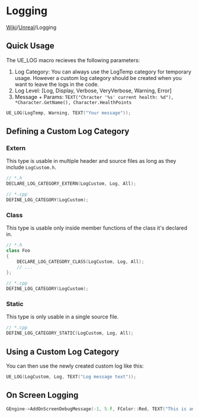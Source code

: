 # Logging
[Wiki](../readme.md)/[Unreal](readme.md)/Logging

## Quick Usage
The UE_LOG macro recieves the following parameters:
1. Log Category: You can always use the LogTemp category for temporary usage. However a custom log category should be created when you want to leave the logs in the code.
2. Log Level: [Log, Display, Verbose, VeryVerbose, Warning, Error]
3. Message + Params: ``TEXT("Chracter '%s' current health: %d"), *Character.GetName(), Character.HealthPoints``

```c++
UE_LOG(LogTemp, Warning, TEXT("Your message"));
```

## Defining a Custom Log Category

### Extern
This type is usable in multiple header and source files as long as they include ``LogCustom.h``.

```c++
// *.h
DECLARE_LOG_CATEGORY_EXTERN(LogCustom, Log, All);
```

```c++
// *.cpp
DEFINE_LOG_CATEGORY(LogCustom);
```

### Class
This type is usable only inside member functions of the class it's declared in.

```c++
// *.h
class Foo
{
	DECLARE_LOG_CATEGORY_CLASS(LogCustom, Log, All);
	// ...
};
```

```c++
// *.cpp
DEFINE_LOG_CATEGORY(LogCustom);
```

### Static
This type is only usable in a single source file.

```c++
// *.cpp
DEFINE_LOG_CATEGORY_STATIC(LogCustom, Log, All);
```

## Using a Custom Log Category

You can then use the newly created custom log like this:
```c++
UE_LOG(LogCustom, Log, TEXT("Log message text"));
```

## On Screen Logging
```c++
GEngine->AddOnScreenDebugMessage(-1, 5.f, FColor::Red, TEXT("This is an on screen message!"));
```
